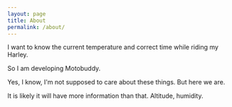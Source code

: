 ```yaml
---
layout: page
title: About
permalink: /about/
---
```


I want to know the current temperature and correct time while riding my Harley.

So I am developing Motobuddy.

Yes, I know, I'm not supposed to care about these things. But here we are.

It is likely it will have more information than that. Altitude, humidity.
